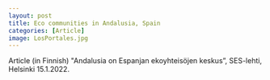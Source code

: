 ```yaml
---
layout: post
title: Eco communities in Andalusia, Spain
categories: [Article]
image: LosPortales.jpg
---
```

Article (in Finnish) "Andalusia on Espanjan ekoyhteisöjen keskus”, SES-lehti, Helsinki 15.1.2022.
